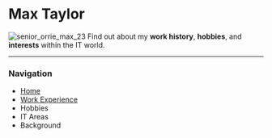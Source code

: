 # Max Taylor
![senior_orrie_max_23](https://user-images.githubusercontent.com/15042102/70369253-dc0b6600-187b-11ea-97fc-1f865c50c400.jpg)
Find out about my **work history**, **hobbies**, and **interests** within the IT world.

---

### Navigation
- [Home](https://github.com/maxtaylorr/IT1000Final/blob/master/README.md)
- [Work Experience](https://github.com/maxtaylorr/IT1000Final/blob/master/Work%20Experience.md)
- Hobbies
- IT Areas
- Background

